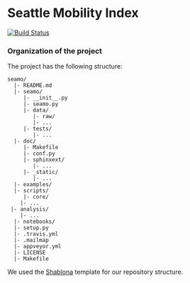 # Seattle Mobility Index

[![Build Status](https://travis-ci.org/uwescience/seamo.svg?branch=master)](https://travis-ci.org/uwescience/seamo)

### Organization of the project

The project has the following structure:

    seamo/
      |- README.md
      |- seamo/
         |- __init__.py
         |- seamo.py
         |- data/
            |- raw/
	    	|- ...
         |- tests/
            |- ...
      |- doc/
         |- Makefile
         |- conf.py
         |- sphinxext/
            |- ...
         |- _static/
            |- ...
      |- examples/
      |- scripts/
      	 |- core/
	    |- ...
	 |- analysis/
	    |- ...
      |- notebooks/
      |- setup.py
      |- .travis.yml
      |- .mailmap
      |- appveyor.yml
      |- LICENSE
      |- Makefile






We used the [Shablona](https://github.com/uwescience/shablona) template for our repository structure.


